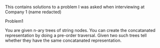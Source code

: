 This contains solutions to a problem I was asked when interviewing at Company 1 (name redacted)

Problem1

You are given n-ary trees of string nodes. You can create the concatanated representation by doing a pre-order traversal. Given two such trees tell whether they have the same concatanated representation.
